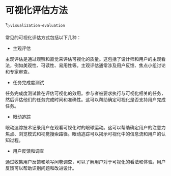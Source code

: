 # 可视化评估方法
:label:`visualization-evaluation`


常见的可视化评估方式包括以下几种：
- 主观评估

主观评估是通过观察和直觉来评估可视化的质量。这包括了设计师和用户的主观看法，例如美观性、可读性、易用性等。主观评估通常涉及用户反馈、焦点小组讨论和专家审查。

- 任务完成度测试

任务完成度测试旨在评估可视化的效用。参与者被要求执行与可视化相关的任务，然后评估他们的任务完成时间和准确性。这可以帮助确定可视化是否支持用户完成任务。

- 眼动追踪

眼动追踪技术记录用户在观看可视化时的眼球运动。这可以帮助确定用户的注意力焦点、浏览模式和视觉搜索路径。眼动追踪可以揭示可视化中的信息流和用户的认知过程。

- 用户反馈和调查

通过收集用户反馈和填写问卷调查，可以了解用户对于可视化的看法和体验。用户反馈可以帮助识别问题和改进设计。